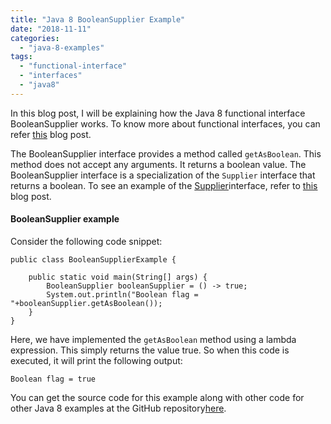 ```yaml
---
title: "Java 8 BooleanSupplier Example"
date: "2018-11-11"
categories: 
  - "java-8-examples"
tags: 
  - "functional-interface"
  - "interfaces"
  - "java8"
---
```


In this blog post, I will be explaining how the Java 8 functional interface BooleanSupplier works. To know more about functional interfaces, you can refer [this](https://reshmabidikar.github.io/2019/03/java-8-functional-interface.html) blog post.

The BooleanSupplier interface provides a method called `getAsBoolean`. This method does not accept any arguments. It returns a boolean value. The BooleanSupplier interface is a specialization of the `Supplier` interface that returns a boolean. To see an example of the [Supplier](https://docs.oracle.com/javase/8/docs/api/java/util/function/Supplier.html)interface, refer to [this](https://learnjava.co.in/java-8-supplier-interface-example/) blog post.

#### BooleanSupplier example

Consider the following code snippet:

````
public class BooleanSupplierExample {

    public static void main(String[] args) { 
        BooleanSupplier booleanSupplier = () -> true; 
        System.out.println("Boolean flag = "+booleanSupplier.getAsBoolean()); 
    } 
}
````

Here, we have implemented the `getAsBoolean` method using a lambda expression. This simply returns the value true. So when this code is executed, it will print the following output:

```
Boolean flag = true
```

You can get the source code for this example along with other code for other Java 8 examples at the GitHub repository[here](https://github.com/learnjavawithreshma/Java8Demo).
